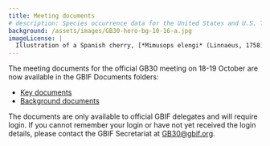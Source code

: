 ```yaml
---
title: Meeting documents
# description: Species occurrence data for the United States and U.S. Territories.
background: /assets/images/GB30-hero-bg-10-16-a.jpg
imageLicense: |
  Illustration of a Spanish cherry, [*Mimusops elengi* (Linnaeus, 1758)](https://www.gbif.org/species/2883768) from Plants of the coast of Coromandel. London, 1795-1819. Via the [Biodiversity Heritage Library](https://flic.kr/p/adXBiW)
---
```


The meeting documents for the official GB30 meeting on 18-19 October are now available in the GBIF Documents folders:  

- [Key documents](https://directory.gbif.org/documents/governing_board/GB30_2023_Canberra/GB30_pre-meeting_documents/)  
- [Background documents](https://directory.gbif.org/documents/governing_board/GB30_2023_Canberra/GB30_background_documents/)

The documents are only available to official GBIF delegates and will require login. If you cannot remember your login or have not yet received the login details, please contact the GBIF Secretariat at [GB30@gbif.org](mailto:GB30@gbif.org).


 
